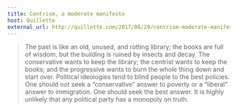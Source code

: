 ```yaml
---
title: Centrism, a moderate manifesto
host: Quillette
external_url: http://quillette.com/2017/08/29/centrism-moderate-manifesto/
---
```


> The past is like an old, unused, and rotting library; the books are full of wisdom, but the building is ruined by insects and decay. The conservative wants to keep the library; the centrist wants to keep the books; and the progressive wants to burn the whole thing down and start over.
> Political ideologies tend to blind people to the best policies. One should not seek a “conservative” answer to poverty or a “liberal” answer to immigration. One should seek the best answer. It is highly unlikely that any political party has a monopoly on truth.